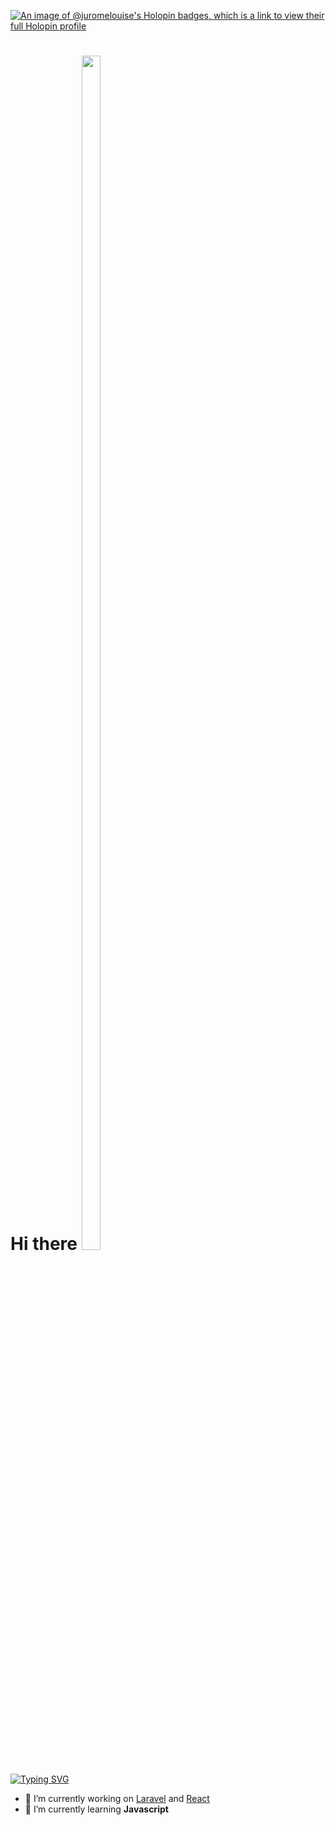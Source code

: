 [![An image of @juromelouise's Holopin badges, which is a link to view their full Holopin profile](https://holopin.me/juromelouise)](https://holopin.io/@juromelouise)
<h1> Hi there <img src="https://emojis.slackmojis.com/emojis/images/1643514389/3643/cool-doge.gif?1643514389" width="30" height="70%"></h1>

<!--
**Juromelouise/Juromelouise** is a ✨ _special_ ✨ repository because its `README.md` (this file) appears on your GitHub profile.

Here are some ideas to get you started:
-->
[![Typing SVG](https://readme-typing-svg.demolab.com?font=Roboto+Condensed&duration=2000&pause=1000&color=66ffff&width=435&lines=I'm+Jurome+De+Jesus;3rd+Year+College+Student;Technological+University+Of+The+Philippines)](https://git.io/typing-svg)
- 🔭 I’m currently working on [Laravel](https://laravel.com/) and [React](https://react.dev/)
- 🌱 I’m currently learning **Javascript**
<!--
- 👯 I’m looking to collaborate on ...
- 🤔 I’m looking for help with ...
- 💬 Ask me about ...
- 📫 How to reach me: ...
- 😄 Pronouns: ...
- ⚡ Fun fact: ...
-->




